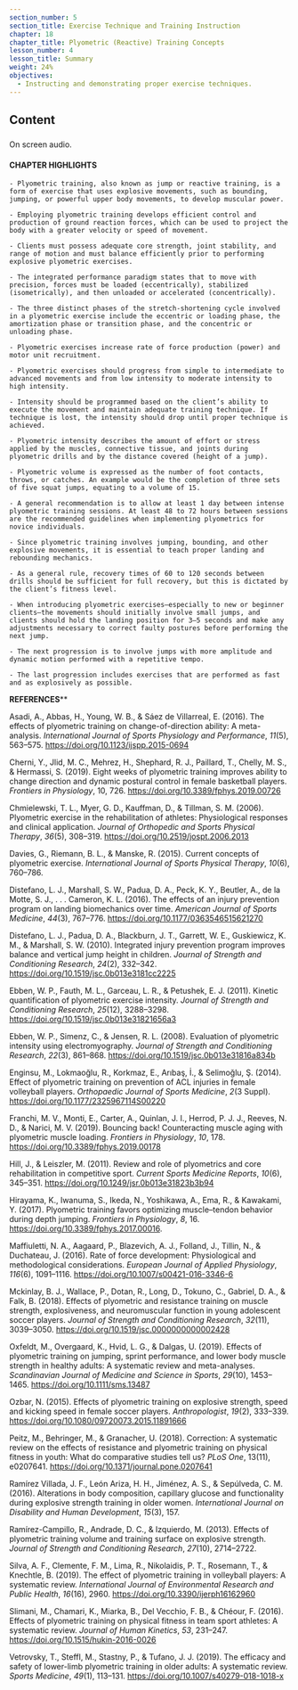 ```yaml
---
section_number: 5
section_title: Exercise Technique and Training Instruction
chapter: 18
chapter_title: Plyometric (Reactive) Training Concepts
lesson_number: 4
lesson_title: Summary
weight: 24%
objectives:
  - Instructing and demonstrating proper exercise techniques.
---
```


## Content
### 

On screen audio. 

#### CHAPTER HIGHLIGHTS

	- Plyometric training, also known as jump or reactive training, is a form of exercise that uses explosive movements, such as bounding, jumping, or powerful upper body movements, to develop muscular power.

	- Employing plyometric training develops efficient control and production of ground reaction forces, which can be used to project the body with a greater velocity or speed of movement.

	- Clients must possess adequate core strength, joint stability, and range of motion and must balance efficiently prior to performing explosive plyometric exercises.

	- The integrated performance paradigm states that to move with precision, forces must be loaded (eccentrically), stabilized (isometrically), and then unloaded or accelerated (concentrically).

	- The three distinct phases of the stretch-shortening cycle involved in a plyometric exercise include the eccentric or loading phase, the amortization phase or transition phase, and the concentric or unloading phase.

	- Plyometric exercises increase rate of force production (power) and motor unit recruitment.

	- Plyometric exercises should progress from simple to intermediate to advanced movements and from low intensity to moderate intensity to high intensity.

	- Intensity should be programmed based on the client’s ability to execute the movement and maintain adequate training technique. If technique is lost, the intensity should drop until proper technique is achieved.

	- Plyometric intensity describes the amount of effort or stress applied by the muscles, connective tissue, and joints during plyometric drills and by the distance covered (height of a jump).

	- Plyometric volume is expressed as the number of foot contacts, throws, or catches. An example would be the completion of three sets of five squat jumps, equating to a volume of 15.

	- A general recommendation is to allow at least 1 day between intense plyometric training sessions. At least 48 to 72 hours between sessions are the recommended guidelines when implementing plyometrics for novice individuals.

	- Since plyometric training involves jumping, bounding, and other explosive movements, it is essential to teach proper landing and rebounding mechanics.

	- As a general rule, recovery times of 60 to 120 seconds between drills should be sufficient for full recovery, but this is dictated by the client’s fitness level.

	- When introducing plyometric exercises—especially to new or beginner clients—the movements should initially involve small jumps, and clients should hold the landing position for 3–5 seconds and make any adjustments necessary to correct faulty postures before performing the next jump.

	- The next progression is to involve jumps with more amplitude and dynamic motion performed with a repetitive tempo.

	- The last progression includes exercises that are performed as fast and as explosively as possible.

**REFERENCES****

Asadi, A., Abbas, H., Young, W. B., & Sáez de Villarreal, E. (2016). The effects of plyometric training on change-of-direction ability: A meta-analysis. *International Journal of Sports Physiology and Performance*, *11*(5), 563–575. https://doi.org/10.1123/ijspp.2015-0694

Cherni, Y., Jlid, M. C., Mehrez, H., Shephard, R. J., Paillard, T., Chelly, M. S., & Hermassi, S. (2019). Eight weeks of plyometric training improves ability to change direction and dynamic postural control in female basketball players. *Frontiers in Physiology*, 10, 726. https://doi.org/10.3389/fphys.2019.00726

Chmielewski, T. L., Myer, G. D., Kauffman, D., & Tillman, S. M. (2006). Plyometric exercise in the rehabilitation of athletes: Physiological responses and clinical application. *Journal of Orthopedic and Sports Physical Therapy*, *36*(5), 308–319. https://doi.org/10.2519/jospt.2006.2013

Davies, G., Riemann, B. L., & Manske, R. (2015). Current concepts of plyometric exercise. *International Journal of Sports Physical Therapy*, *10*(6), 760–786.

Distefano, L. J., Marshall, S. W., Padua, D. A., Peck, K. Y., Beutler, A., de la Motte, S. J., . . . Cameron, K. L. (2016). The effects of an injury prevention program on landing biomechanics over time. *American Journal of Sports Medicine*, *44*(3), 767–776. https://doi.org/10.1177/0363546515621270

Distefano, L. J., Padua, D. A., Blackburn, J. T., Garrett, W. E., Guskiewicz, K. M., & Marshall, S. W. (2010). Integrated injury prevention program improves balance and vertical jump height in children. *Journal of Strength and Conditioning Research*, *24*(2), 332–342. https://doi.org/10.1519/jsc.0b013e3181cc2225

Ebben, W. P., Fauth, M. L., Garceau, L. R., & Petushek, E. J. (2011). Kinetic quantification of plyometric exercise intensity. *Journal of Strength and Conditioning Research*, *25*(12), 3288–3298. https://doi.org/10.1519/jsc.0b013e31821656a3

Ebben, W. P., Simenz, C., & Jensen, R. L. (2008). Evaluation of plyometric intensity using electromyography. *Journal of Strength and Conditioning Research*, *22*(3), 861–868. https://doi.org/10.1519/jsc.0b013e31816a834b

Enginsu, M., Lokmaoğlu, R., Korkmaz, E., Arıbaş, İ., & Selimoğlu, Ş. (2014). Effect of plyometric training on prevention of ACL injuries in female volleyball players. *Orthopaedic Journal of Sports Medicine*, *2*(3 Suppl). https://doi.org/10.1177/2325967114S00220

Franchi, M. V., Monti, E., Carter, A., Quinlan, J. I., Herrod, P. J. J., Reeves, N. D., & Narici, M. V. (2019). Bouncing back! Counteracting muscle aging with plyometric muscle loading. *Frontiers in Physiology*, *10*, 178. https://doi.org/10.3389/fphys.2019.00178

Hill, J., & Leiszler, M. (2011). Review and role of plyometrics and core rehabilitation in competitive sport. *Current Sports Medicine Reports*, *10*(6), 345–351. https://doi.org/10.1249/jsr.0b013e31823b3b94

Hirayama, K., Iwanuma, S., Ikeda, N., Yoshikawa, A., Ema, R., & Kawakami, Y. (2017). Plyometric training favors optimizing muscle–tendon behavior during depth jumping. *Frontiers in Physiology*, *8*, 16. https://doi.org/10.3389/fphys.2017.00016.

Maffiuletti, N. A., Aagaard, P., Blazevich, A. J., Folland, J., Tillin, N., & Duchateau, J. (2016). Rate of force development: Physiological and methodological considerations. *European Journal of Applied Physiology*, *116*(6), 1091–1116. https://doi.org/10.1007/s00421-016-3346-6

Mckinlay, B. J., Wallace, P., Dotan, R., Long, D., Tokuno, C., Gabriel, D. A., & Falk, B. (2018). Effects of plyometric and resistance training on muscle strength, explosiveness, and neuromuscular function in young adolescent soccer players. *Journal of Strength and Conditioning Research*, *32*(11), 3039–3050. https://doi.org/10.1519/jsc.0000000000002428

Oxfeldt, M., Overgaard, K., Hvid, L. G., & Dalgas, U. (2019). Effects of plyometric training on jumping, sprint performance, and lower body muscle strength in healthy adults: A systematic review and meta-analyses. *Scandinavian Journal of Medicine and Science in Sports*, *29*(10), 1453–1465. https://doi.org/10.1111/sms.13487

Ozbar, N. (2015). Effects of plyometric training on explosive strength, speed and kicking speed in female soccer players. *Anthropologist*, *19*(2), 333–339. https://doi.org/10.1080/09720073.2015.11891666

Peitz, M., Behringer, M., & Granacher, U. (2018). Correction: A systematic review on the effects of resistance and plyometric training on physical fitness in youth: What do comparative studies tell us? *PLoS One*, 13(11), e0207641. https://doi.org/10.1371/journal.pone.0207641

Ramírez Villada, J. F., León Ariza, H. H., Jiménez, A. S., & Sepúlveda, C. M. (2016). Alterations in body composition, capillary glucose and functionality during explosive strength training in older women. *International Journal on Disability and Human Development*, *15*(3), 157.

Ramírez-Campillo, R., Andrade, D. C., & Izquierdo, M. (2013). Effects of plyometric training volume and training surface on explosive strength. *Journal of Strength and Conditioning Research*, *27*(10), 2714–2722.

Silva, A. F., Clemente, F. M., Lima, R., Nikolaidis, P. T., Rosemann, T., & Knechtle, B. (2019). The effect of plyometric training in volleyball players: A systematic review. *International Journal of Environmental Research and Public Health*, *16*(16), 2960. https://doi.org/10.3390/ijerph16162960

Slimani, M., Chamari, K., Miarka, B., Del Vecchio, F. B., & Chéour, F. (2016). Effects of plyometric training on physical fitness in team sport athletes: A systematic review. *Journal of Human Kinetics*, *53*, 231–247. https://doi.org/10.1515/hukin-2016-0026

Vetrovsky, T., Steffl, M., Stastny, P., & Tufano, J. J. (2019). The efficacy and safety of lower-limb plyometric training in older adults: A systematic review. *Sports Medicine*, *49*(1), 113–131. https://doi.org/10.1007/s40279-018-1018-x